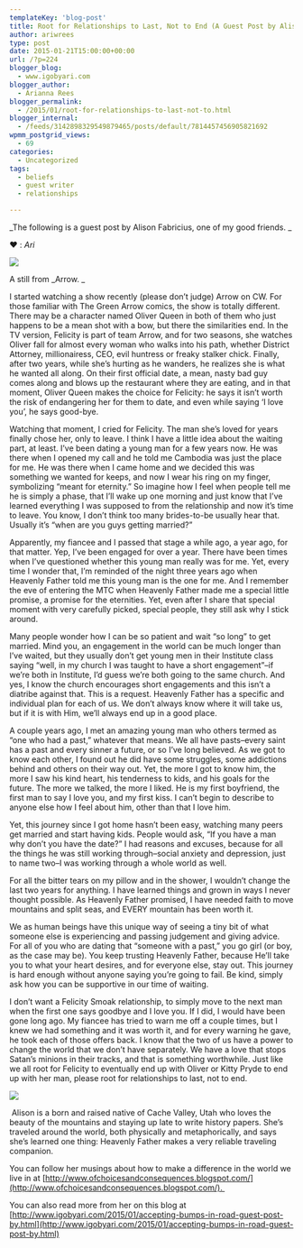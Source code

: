 ```yaml
---
templateKey: 'blog-post'
title: Root for Relationships to Last, Not to End (A Guest Post by Alison Fabricius)
author: ariwrees
type: post
date: 2015-01-21T15:00:00+00:00
url: /?p=224
blogger_blog:
  - www.igobyari.com
blogger_author:
  - Arianna Rees
blogger_permalink:
  - /2015/01/root-for-relationships-to-last-not-to.html
blogger_internal:
  - /feeds/3142898329549879465/posts/default/7814457456905821692
wpmm_postgrid_views:
  - 69
categories:
  - Uncategorized
tags:
  - beliefs
  - guest writer
  - relationships

---
```

_The following is a guest post by Alison Fabricius, one of my good friends. _

❤ : _Ari_

[![](http://www.igobyari.com/wp-content/uploads/2015/01/fsmoak.jpg)](http://www.igobyari.com/wp-content/uploads/2015/01/fsmoak.jpg)

A still from _Arrow. _

I started watching a show recently (please don’t judge) Arrow on CW. For those familiar with The Green Arrow comics, the show is totally different. There may be a character named Oliver Queen in both of them who just happens to be a mean shot with a bow, but there the similarities end. In the TV version, Felicity is part of team Arrow, and for two seasons, she watches Oliver fall for almost every woman who walks into his path, whether District Attorney, millionairess, CEO, evil huntress or freaky stalker chick. Finally, after two years, while she’s hurting as he wanders, he realizes she is what he wanted all along. On their first official date, a mean, nasty bad guy comes along and blows up the restaurant where they are eating, and in that moment, Oliver Queen makes the choice for Felicity: he says it isn’t worth the risk of endangering her for them to date, and even while saying ‘I love you’, he says good-bye.

  
Watching that moment, I cried for Felicity. The man she’s loved for years finally chose her, only to leave. I think I have a little idea about the waiting part, at least. I’ve been dating a young man for a few years now. He was there when I opened my call and he told me Cambodia was just the place for me. He was there when I came home and we decided this was something we wanted for keeps, and now I wear his ring on my finger, symbolizing “meant for eternity.” So imagine how I feel when people tell me he is simply a phase, that I’ll wake up one morning and just know that I’ve learned everything I was supposed to from the relationship and now it’s time to leave. You know, I don’t think too many brides-to-be usually hear that. Usually it’s “when are you guys getting married?”

Apparently, my fiancee and I passed that stage a while ago, a year ago, for that matter. Yep, I’ve been engaged for over a year. There have been times when I’ve questioned whether this young man really was for me. Yet, every time I wonder that, I’m reminded of the night three years ago when Heavenly Father told me this young man is the one for me. And I remember the eve of entering the MTC when Heavenly Father made me a special little promise, a promise for the eternities. Yet, even after I share that special moment with very carefully picked, special people, they still ask why I stick around.  
  
  

  
Many people wonder how I can be so patient and wait “so long” to get married. Mind you, an engagement in the world can be much longer than I’ve waited, but they usually don’t get young men in their Institute class saying “well, in my church I was taught to have a short engagement”–if we’re both in Institute, I’d guess we’re both going to the same church. And yes, I know the church encourages short engagements and this isn’t a diatribe against that. This is a request. Heavenly Father has a specific and individual plan for each of us. We don’t always know where it will take us, but if it is with Him, we’ll always end up in a good place.

  
A couple years ago, I met an amazing young man who others termed as “one who had a past,” whatever that means. We all have pasts–every saint has a past and every sinner a future, or so I’ve long believed. As we got to know each other, I found out he did have some struggles, some addictions behind and others on their way out. Yet, the more I got to know him, the more I saw his kind heart, his tenderness to kids, and his goals for the future. The more we talked, the more I liked. He is my first boyfriend, the first man to say I love you, and my first kiss. I can’t begin to describe to anyone else how I feel about him, other than that I love him.  
  
Yet, this journey since I got home hasn’t been easy, watching many peers get married and start having kids. People would ask, “If you have a man why don’t you have the date?” I had reasons and excuses, because for all the things he was still working through–social anxiety and depression, just to name two–I was working through a whole world as well.

  
For all the bitter tears on my pillow and in the shower, I wouldn’t change the last two years for anything. I have learned things and grown in ways I never thought possible. As Heavenly Father promised, I have needed faith to move mountains and split seas, and EVERY mountain has been worth it. 

  
We as human beings have this unique way of seeing a tiny bit of what someone else is experiencing and passing judgement and giving advice. For all of you who are dating that “someone with a past,” you go girl (or boy, as the case may be). You keep trusting Heavenly Father, because He’ll take you to what your heart desires, and for everyone else, stay out. This journey is hard enough without anyone saying you’re going to fail. Be kind, simply ask how you can be supportive in our time of waiting.

  

I don’t want a Felicity Smoak relationship, to simply move to the next man when the first one says goodbye and I love you. If I did, I would have been gone long ago. My fiancee has tried to warn me off a couple times, but I knew we had something and it was worth it, and for every warning he gave, he took each of those offers back. I know that the two of us have a power to change the world that we don’t have separately. We have a love that stops Satan’s minions in their tracks, and that is something worthwhile. Just like we all root for Felicity to eventually end up with Oliver or Kitty Pryde to end up with her man, please root for relationships to last, not to end.  
  

[![](http://www.igobyari.com/wp-content/uploads/2015/01/alisonpost1.png)](http://www.igobyari.com/wp-content/uploads/2015/01/alisonpost1.png)

  

 Alison is a born and raised native of Cache Valley, Utah who loves the beauty of the mountains and staying up late to write history papers. She’s traveled around the world, both physically and metaphorically, and says she’s learned one thing: Heavenly Father makes a very reliable traveling companion.

  

You can follow her musings about how to make a difference in the world we live in at [http://www.ofchoicesandconsequences.blogspot.com/](http://www.ofchoicesandconsequences.blogspot.com/).   
  

You can also read more from her on this blog at  
[http://www.igobyari.com/2015/01/accepting-bumps-in-road-guest-post-by.html](http://www.igobyari.com/2015/01/accepting-bumps-in-road-guest-post-by.html)